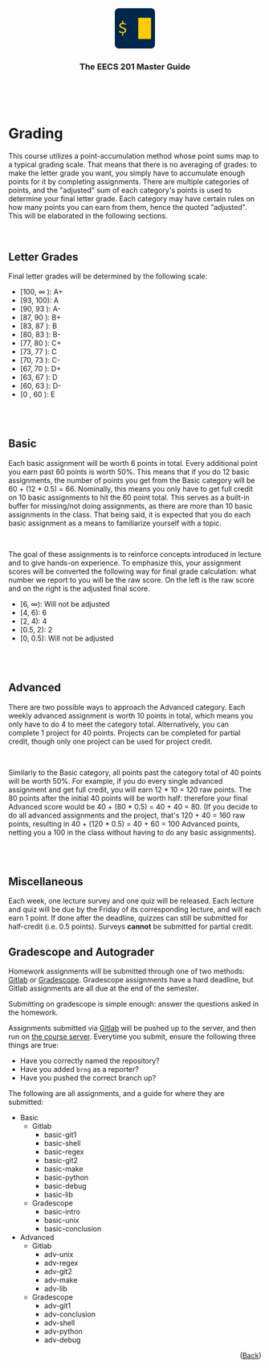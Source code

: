 <div align="center">
    <a href="https://www.eecs.umich.edu/courses/eecs201/wn2023/"><img src="images/logo.png" alt="Logo" width="80" height="80"></a>
    <h3 align="center">The EECS 201 Master Guide</h3>
</div>
<br/>
<br/>
<br/>

# Grading

This course utilizes a point-accumulation method whose point sums map to a typical grading scale. That means that there is no averaging of grades: to make the letter grade you want, you simply have to accumulate enough points for it by completing assignments. There are multiple categories of points, and the "adjusted" sum of each category's points is used to determine your final letter grade. Each category may have certain rules on how many points you can earn from them, hence the quoted "adjusted". This will be elaborated in the following sections.

<br/>

## Letter Grades

Final letter grades will be determined by the following scale:
- [100, ∞ ): A+
- [93, 100): A
- [90, 93 ): A-
- [87, 90 ): B+
- [83, 87 ): B
- [80, 83 ): B-
- [77, 80 ): C+
- [73, 77 ): C
- [70, 73 ): C-
- [67, 70 ): D+
- [63, 67 ): D
- [60, 63 ): D-
- [0 , 60 ): E

<br/>
<br/>

## Basic
Each basic assignment will be worth 6 points in total. Every additional point you earn past 60 points is worth 50%. This means that if you do 12 basic assignments, the number of points you get from the Basic category will be 60 + (12 * 0.5) = 66. Nominally, this means you only have to get full credit on 10 basic assignments to hit the 60 point total. This serves as a built-in buffer for missing/not doing assignments, as there are more than 10 basic assignments in the class. That being said, it is expected that you do each basic assignment as a means to familiarize yourself with a topic.

<br/>

The goal of these assignments is to reinforce concepts introduced in lecture and to give hands-on experience. To emphasize this, your assignment scores will be converted the following way for final grade calculation: what number we report to you will be the raw score. On the left is the raw score and on the right is the adjusted final score.

- [6, ∞): Will not be adjusted
- [4, 6): 6
- [2, 4): 4
- [0.5, 2): 2
- [0, 0.5): Will not be adjusted

<br/>
<br/>

## Advanced

There are two possible ways to approach the Advanced category. Each weekly advanced assignment is worth 10 points in total, which means you only have to do 4 to meet the category total. Alternatively, you can complete 1 project for 40 points. Projects can be completed for partial credit, though only one project can be used for project credit.

<br/>

Similarly to the Basic category, all points past the category total of 40 points will be worth 50%. For example, if you do every single advanced assignment and get full credit, you will earn 12 * 10 = 120 raw points. The 80 points after the initial 40 points will be worth half: therefore your final Advanced score would be 40 + (80 * 0.5) = 40 + 40 = 80. (If you decide to do all advanced assignments and the project, that's 120 + 40 = 160 raw points, resulting in 40 + (120 * 0.5) = 40 + 60 = 100 Advanced points, netting you a 100 in the class without having to do any basic assignments).

<br/>
<br/>


## Miscellaneous

Each week, one lecture survey and one quiz will be released. Each lecture and quiz will be due by the Friday of its corresponding lecture, and will each earn 1 point. If done after the deadline, quizzes can still be submitted for half-credit (i.e. 0.5 points). Surveys <b>cannot</b> be submitted for partial credit.


## Gradescope and Autograder

Homework assignments will be submitted through one of two methods: <a href="https://gitlab.eecs.umich.edu/">Gitlab</a> or <a href="https://www.gradescope.com/">Gradescope</a>. Gradescope assignments have a hard deadline, but Gitlab assignments are all due at the end of the semester.

Submitting on gradescope is simple enough: answer the questions asked in the homework.

<div name="why-not-submitting"></div>

Assignments submitted via <a href="https://gitlab.eecs.umich.edu/">Gitlab</a> will be pushed up to the server, and then run on <a href="/Server.md">the course server</a>. Everytime you submit, ensure the following three things are true:

- Have you correctly named the repository?
- Have you added `brng` as a reporter?
- Have you pushed the correct branch up?

The following are all assignments, and a guide for where they are submitted:

- Basic
  - Gitlab
    - basic-git1
    - basic-shell
    - basic-regex
    - basic-git2
    - basic-make
    - basic-python
    - basic-debug
    - basic-lib
  - Gradescope
    - basic-intro
    - basic-unix
    - basic-conclusion
- Advanced
  - Gitlab
    - adv-unix
    - adv-regex
    - adv-git2
    - adv-make
    - adv-lib
  - Gradescope
    - adv-git1
    - adv-conclusion
    - adv-shell
    - adv-python
    - adv-debug

<p align="right">(<a href="/README.md">Back</a>)</p>

